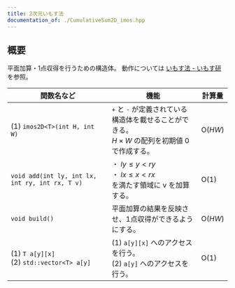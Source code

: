 ```yaml
---
title: 2次元いもす法
documentation_of: ./CumulativeSum2D_imos.hpp
---
```


## 概要
平面加算・1点収得を行うための構造体。 
動作については <a href = "https://imoz.jp/algorithms/imos_method.html">いもす法 - いもす研</a> を参照。

|関数名など|機能|計算量|
|---------|----|-----|
|(1) `imos2D<T>(int H, int W)`| `+` と `-` が定義されている構造体を載せることができる。<br> $H \times W$ の配列を初期値 $0$ で作成する。| $\text{O}(HW)$ |
|`void add(int ly, int lx, int ry, int rx, T v)`|・ $ly \leq y < ry$ <br>・ $lx \leq x < rx$ <br> を満たす領域に $\text{v}$ を加算する。| $\text{O}(1)$|
|`void build()`| 平面加算の結果を反映させ、1点収得ができるようにする。| $\text{O}(HW)$ |
|(1) `T a[y][x]` <br> (2) `std::vector<T> a[y]`|(1) `a[y][x]` へのアクセスを行う。 <br> (2) `a[y]` へのアクセスを行う。| $\text{O}(1)$ |
